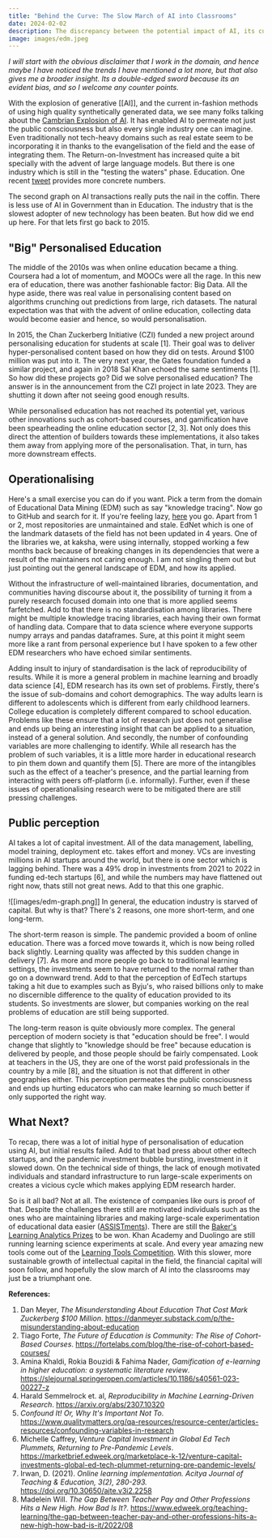 ```yaml
---
title: "Behind the Curve: The Slow March of AI into Classrooms"
date: 2024-02-02
description: The discrepancy between the potential impact of AI, its current limited use in the educational sphere, and the reasons behind it
image: images/edm.jpeg
---
```

*I will start with the obvious disclaimer that I work in the domain, and hence maybe I have noticed the trends I have mentioned a lot more, but that also gives me a broader insight. Its a double-edged sword because its an evident bias, and so I welcome any counter points.*

With the explosion of generative [[AI]], and the current in-fashion methods of using high quality synthetically generated data, we see many folks talking about the [Cambrian Explosion of AI](https://x.com/schulzb589/status/1755800043951391173?s=20).  It has enabled AI to permeate not just the public consciousness but also every single industry one can imagine. Even traditionally not tech-heavy domains such as real estate seem to be incorporating it in thanks to the evangelisation of the field and the ease of integrating them. The Return-on-Investment has increased quite a bit specially with the advent of large language models. But there is one industry which is still in the "testing the waters" phase. Education. One recent [tweet](https://x.com/chiefaioffice/status/1776263856496525339) provides more concrete numbers.

The second graph on AI transactions really puts the nail in the coffin. There is less use of AI in Government than in Education. The industry that is the slowest adopter of new technology has been beaten. But how did we end up here. For that lets first go back to 2015.

## "Big" Personalised Education
The middle of the 2010s was when online education became a thing. Coursera had a lot of momentum, and MOOCs were all the rage. In this new era of education, there was another fashionable factor: Big Data. All the hype aside, there was real value in personalising content based on algorithms crunching out predictions from large, rich datasets. The natural expectation was that with the advent of online education, collecting data would become easier and hence, so would personalisation. 

In 2015, the Chan Zuckerberg Initiative (CZI) funded a new project around personalising education for students at scale [1].  Their goal was to deliver hyper-personalised content based on how they did on tests. Around $100 million was put into it. The very next year, the Gates foundation funded a similar project, and again in 2018 Sal Khan echoed the same sentiments [1]. So how did these projects go? Did we solve personalised education? The answer is in the announcement from the CZI project in late 2023. They are shutting it down after not seeing good enough results.

While personalised education has not reached its potential yet, various other innovations such as cohort-based courses, and gamification have been spearheading the online education sector [2, 3]. Not only does this direct the attention of builders towards these implementations, it also takes them away from applying more of the personalisation. That, in turn, has more downstream effects.
## Operationalising
Here's a small exercise you can do if you want. Pick a term from the domain of Educational Data Mining (EDM) such as say "knowledge tracing". Now go to GitHub and search for it. If you're feeling lazy, [here](https://github.com/topics/knowledge-tracing) you go. Apart from 1 or 2, most repositories are unmaintained and stale. EdNet which is one of the landmark datasets of the field has not been updated in 4 years. One of the libraries we, at kaksha, were using internally, stopped working a few months back because of breaking changes in its dependencies that were a result of the maintainers not caring enough. I am not singling them out but just pointing out the general landscape of EDM, and how its applied.

Without the infrastructure of well-maintained libraries, documentation, and communities having discourse about it, the possibility of turning it from a purely research focused domain into one that is more applied seems farfetched. Add to that there is no standardisation among libraries. There might be multiple knowledge tracing libraries, each having their own format of handling data. Compare that to data science where everyone supports numpy arrays and pandas dataframes. Sure, at this point it might seem more like a rant from personal experience but I have spoken to a few other EDM researchers who have echoed similar sentiments. 

Adding insult to injury of standardisation is the lack of reproducibility of results. While it is more a general problem in machine learning and broadly data science [4], EDM research has its own set of problems. Firstly, there's the issue of sub-domains and cohort demographics. The way adults learn is different to adolescents which is different from early childhood learners. College education is completely different compared to school education. Problems like these ensure that a lot of research just does not generalise and ends up being an interesting insight that can be applied to a situation, instead of a general solution. And secondly, the number of confounding variables are more challenging to identify. While all research has the problem of such variables, it is a little more harder in educational research to pin them down and quantify them [5]. There are more of the intangibles such as the effect of a teacher's presence, and the partial learning from interacting with peers off-platform (i.e. informally). Further, even if these issues of operationalising research were to be mitigated there are still pressing challenges. 
## Public perception
AI takes a lot of capital investment. All of the data management, labelling, model training, deployment etc. takes effort and money. VCs are investing millions in AI startups around the world, but there is one sector which is lagging behind. There was a 49% drop in investments from 2021 to 2022 in funding ed-tech startups [6], and while the numbers may have flattened out right now, thats still not great news. Add to that this one graphic. 

![[images/edm-graph.png]]
In general, the education industry is starved of capital. But why is that? There's 2 reasons, one more short-term, and one long-term.

The short-term reason is simple. The pandemic provided a boom of online education. There was a forced move towards it, which is now being rolled back slightly. Learning quality was affected by this sudden change in delivery [7]. As more and more people go back to traditional learning settings, the investments seem to have returned to the normal rather than go on a downward trend. Add to that the perception of EdTech startups taking a hit due to examples such as Byju's, who raised billions only to make no discernible difference to the quality of education provided to its students. So investments are slower, but companies working on the real problems of education are still being supported.

The long-term reason is quite obviously more complex. The general perception of modern society is that "education should be free". I would change that slightly to "knowledge should be free" because education is delivered by people, and those people should be fairly compensated. Look at teachers in the US, they are one of the worst paid professionals in the country by a mile [8], and the situation is not that different in other geographies either. This perception permeates the public consciousness and ends up hurting educators who can make learning so much better if only supported the right way.

## What Next?
To recap, there was a lot of initial hype of personalisation of education using AI, but initial results failed. Add to that bad press about other edtech startups, and the pandemic investment bubble bursting, investment in it slowed down. On the technical side of things, the lack of enough motivated individuals and standard infrastructure to run large-scale experiments on creates a vicious cycle which makes applying EDM research harder.

So is it all bad? Not at all. The existence of companies like ours is proof of that. Despite the challenges there still are motivated individuals such as the ones who are maintaining libraries and making large-scale experimentation of educational data easier ([ASSISTments](https://www.assistments.org/)). There are still the [Baker's Learning Analytics Prizes](https://learninganalytics.upenn.edu/blap-lop.html) to be won. Khan Academy and Duolingo are still running learning science experiments at scale. And every year amazing new tools come out of the [Learning Tools Competition](https://tools-competition.org/). With this slower, more sustainable growth of intellectual capital in the field, the financial capital will soon follow, and hopefully the slow march of AI into the classrooms may just be a triumphant one.

**References:**
1. Dan Meyer, *The Misunderstanding About Education That Cost Mark Zuckerberg $100 Million*. https://danmeyer.substack.com/p/the-misunderstanding-about-education
2. Tiago Forte, *The Future of Education is Community: The Rise of Cohort-Based Courses*. https://fortelabs.com/blog/the-rise-of-cohort-based-courses/
3. Amina Khaldi, Rokia Bouzidi & Fahima Nader, *Gamification of e-learning in higher education: a systematic literature review*. https://slejournal.springeropen.com/articles/10.1186/s40561-023-00227-z
4. Harald Semmelrock et. al, *Reproducibility in Machine Learning-Driven Research*. https://arxiv.org/abs/2307.10320
5. *Confound It! Or, Why It's Important Not To*. https://www.qualitymatters.org/qa-resources/resource-center/articles-resources/confounding-variables-in-research
6. Michelle Caffrey, *Venture Capital Investment in Global Ed Tech Plummets, Returning to Pre-Pandemic Levels*. https://marketbrief.edweek.org/marketplace-k-12/venture-capital-investments-global-ed-tech-plummet-returning-pre-pandemic-levels/
7. Irwan, D. (2021). *Online learning implementation. Acitya Journal of Teaching & Education, 3(2), 280-293.* https://doi.org/10.30650/ajte.v3i2.2258
8. Madelein Will. *The Gap Between Teacher Pay and Other Professions Hits a New High. How Bad Is It?*. https://www.edweek.org/teaching-learning/the-gap-between-teacher-pay-and-other-professions-hits-a-new-high-how-bad-is-it/2022/08